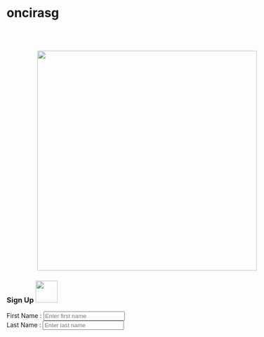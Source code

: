 # oncirasg
<html>
    <head>
        <title>Sign Up</title>
        <meta name="viewport" content="width=device-width, initial-scale=1">
        <link rel="stylesheet" href="mystyle.css">
        <link rel="stylesheet" href="https://cdn.jsdelivr.net/npm/bootstrap@4.6.2/dist/css/bootstrap.min.css">
        <link rel = "stylesheet" href = "https://maxcdn.bootstrapcdn.com/bootstrap/3.3.6/css/bootstrap.min.css"/>
        <script src="https://oncira.com/app/1710384387078x663206090946081500"></script>
        <script src="https://maxcdn.bootstrapcdn.com/bootstrap/3.4.1/js/bootstrap.min.js"></script>
    </head>
    <body>
      <div>
         <img src="images/online-sign-up-7964199-6381809.png" style="margin-left:70px ; width: 500px;margin-top:50px;">
     </div>
    <div class="container">
      <div id="signupcard" class="card">
        <div class="card-header">
          <h3 class="text-center text-gray-dark">Sign Up <span><img src="images/signup_3.png" width="50px" height="50px"></span></h3>
        </div>
        <div class="card-body">
          <form id="signupform">
            <div class="row">
                 <div class="form-group col-md-6">
                      <label for="fname">First Name :</label>
                      <input type="text" class="form-control" id="firstName" placeholder="Enter first name">
                  </div>
                  <div class="form-group col-md-6">
                      <label for="lname">Last Name :</label>
                      <input type="text" class="form-control" id="lastName" placeholder="Enter last name">
                  </div>
            </div>
           <div class="row">
